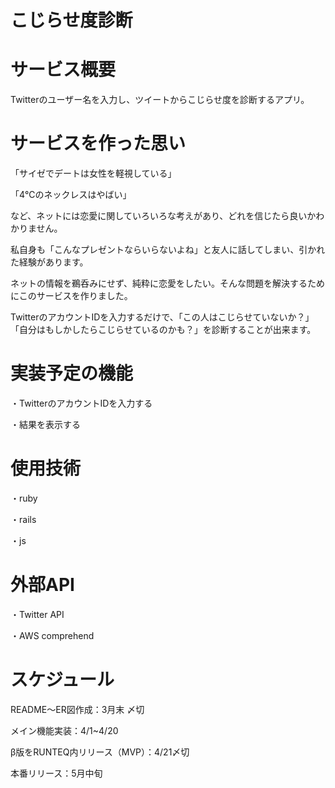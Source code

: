# こじらせ度診断

# サービス概要
Twitterのユーザー名を入力し、ツイートからこじらせ度を診断するアプリ。

# サービスを作った思い
「サイゼでデートは女性を軽視している」

「4℃のネックレスはやばい」


など、ネットには恋愛に関していろいろな考えがあり、どれを信じたら良いかわかりません。

私自身も「こんなプレゼントならいらないよね」と友人に話してしまい、引かれた経験があります。

ネットの情報を鵜呑みにせず、純粋に恋愛をしたい。そんな問題を解決するためにこのサービスを作りました。

TwitterのアカウントIDを入力するだけで、「この人はこじらせていないか？」「自分はもしかしたらこじらせているのかも？」を診断することが出来ます。


# 実装予定の機能
・TwitterのアカウントIDを入力する

・結果を表示する

# 使用技術
・ruby

・rails

・js

# 外部API
・Twitter API

・AWS comprehend

# スケジュール
README〜ER図作成：3月末 〆切

メイン機能実装：4/1~4/20

β版をRUNTEQ内リリース（MVP）：4/21〆切

本番リリース：5月中旬
